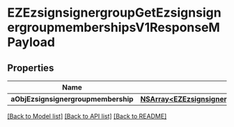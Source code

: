 # EZEzsignsignergroupGetEzsignsignergroupmembershipsV1ResponseMPayload

## Properties
Name | Type | Description | Notes
------------ | ------------- | ------------- | -------------
**aObjEzsignsignergroupmembership** | [**NSArray&lt;EZEzsignsignergroupmembershipResponseCompound&gt;***](EZEzsignsignergroupmembershipResponseCompound.md) |  | 

[[Back to Model list]](../README.md#documentation-for-models) [[Back to API list]](../README.md#documentation-for-api-endpoints) [[Back to README]](../README.md)


